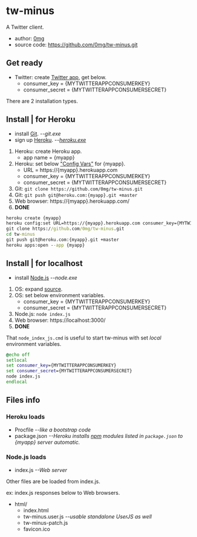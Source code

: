 # tw-minus

A Twitter client.

* author: [0mg](http://0mg.github.io/)
* source code: https://github.com/0mg/tw-minus.git

## Get ready

* Twitter: create [Twitter app](https://apps.twitter.com/), get below.
    * consumer_key = {MYTWITTERAPPCONSUMERKEY}
    * consumer_secret = {MYTWITTERAPPCONSUMERSECRET}

There are 2 installation types.

## Install | for Heroku

* install [Git](http://www.git-scm.com/). --*git.exe*
* sign up [Heroku](https://www.heroku.com/). --*[heroku.exe](https://toolbelt.heroku.com/)*

1. Heroku: create Heroku app.
    * app name = {myapp}
2. Heroku: set below ["Config Vars"](https://devcenter.heroku.com/articles/config-vars) for {myapp}.
    * URL = https://{myapp}.herokuapp.com
    * consumer_key = {MYTWITTERAPPCONSUMERKEY}
    * consumer_secret = {MYTWITTERAPPCONSUMERSECRET}
3. Git: `git clone https://github.com/0mg/tw-minus.git`
4. Git: `git push git@heroku.com:{myapp}.git +master`
5. Web browser: https://{myapp}.herokuapp.com/
6. **DONE**

```bat
heroku create {myapp}
heroku config:set URL=https://{myapp}.herokuapp.com consumer_key={MYTWITTERAPPCONSUMERKEY} consumer_secret={MYTWITTERAPPCONSUMERSECRET} --app {myapp}
git clone https://github.com/0mg/tw-minus.git
cd tw-minus
git push git@heroku.com:{myapp}.git +master
heroku apps:open --app {myapp}
```

## Install | for localhost

* install [Node.js](http://nodejs.org/) --*node.exe*

1. OS: expand [source](https://github.com/0mg/tw-minus/archive/master.zip).
2. OS: set below environment variables.
    * consumer_key = {MYTWITTERAPPCONSUMERKEY}
    * consumer_secret = {MYTWITTERAPPCONSUMERSECRET}
3. Node.js: `node index.js`
4. Web browser: https://localhost:3000/
5. **DONE**

That `node_index_js.cmd` is useful to start tw-minus with set *local* environment variables.

```bat
@echo off
setlocal
set consumer_key={MYTWITTERAPPCONSUMERKEY}
set consumer_secret={MYTWITTERAPPCONSUMERSECRET}
node index.js
endlocal
```

## Files info

### Heroku loads

* Procfile *--like a bootstrap code*
* package.json *--Heroku installs [npm](https://www.npmjs.org/) modules listed in `package.json` to {myapp} server automatic.*

### Node.js loads

* index.js *--Web server*

Other files are be loaded from index.js.

ex: index.js responses below to Web browsers.

* html/
    * index.html
    * tw-minus.user.js *--usable standalone UserJS as well*
    * tw-minus-patch.js
    * favicon.ico
